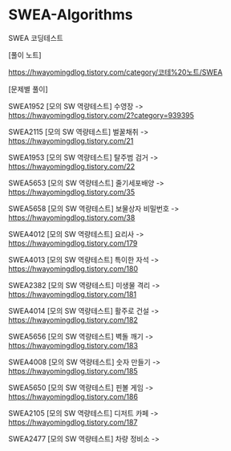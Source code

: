 # SWEA-Algorithms
SWEA 코딩테스트



[풀이 노트]

https://hwayomingdlog.tistory.com/category/코테%20노트/SWEA



[문제별 풀이]

SWEA1952 [모의 SW 역량테스트] 수영장 -> https://hwayomingdlog.tistory.com/2?category=939395

SWEA2115 [모의 SW 역량테스트] 벌꿀채취 -> https://hwayomingdlog.tistory.com/21

SWEA1953 [모의 SW 역량테스트] 탈주범 검거 -> https://hwayomingdlog.tistory.com/22

SWEA5653 [모의 SW 역량테스트] 줄기세포배양 -> https://hwayomingdlog.tistory.com/35

SWEA5658 [모의 SW 역량테스트] 보물상자 비밀번호 -> https://hwayomingdlog.tistory.com/38

SWEA4012 [모의 SW 역량테스트] 요리사 -> https://hwayomingdlog.tistory.com/179

SWEA4013 [모의 SW 역량테스트] 특이한 자석 -> https://hwayomingdlog.tistory.com/180

SWEA2382 [모의 SW 역량테스트] 미생물 격리 -> https://hwayomingdlog.tistory.com/181

SWEA4014 [모의 SW 역량테스트] 활주로 건설 -> https://hwayomingdlog.tistory.com/182

SWEA5656 [모의 SW 역량테스트] 벽돌 깨기 -> https://hwayomingdlog.tistory.com/183

SWEA4008 [모의 SW 역량테스트] 숫자 만들기 -> https://hwayomingdlog.tistory.com/185

SWEA5650 [모의 SW 역량테스트] 핀볼 게임 -> https://hwayomingdlog.tistory.com/186

SWEA2105 [모의 SW 역량테스트] 디저트 카페 -> https://hwayomingdlog.tistory.com/187

SWEA2477 [모의 SW 역량테스트] 차량 정비소 -> 
